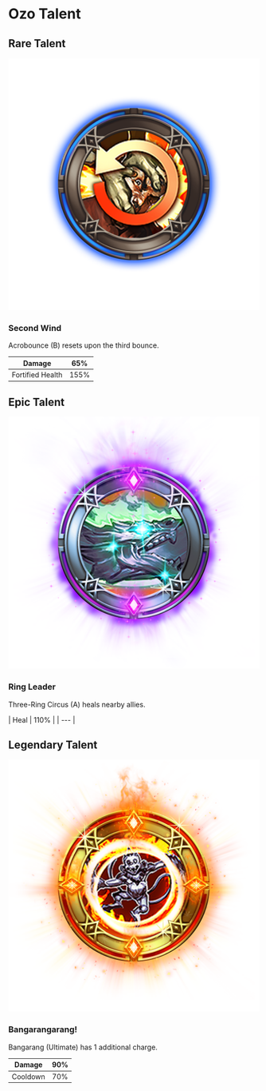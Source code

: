 # Ozo Talent

## Rare Talent

![](../../.gitbook/assets/ozo_rare%20%281%29.png)

### Second Wind

Acrobounce \(B\) resets upon the third bounce.

| Damage | 65% |
| --- | --- |
| Fortified Health | 155% |

## Epic Talent

![](../../.gitbook/assets/ozo_epic%20%281%29.png)

### Ring Leader

Three-Ring Circus \(A\) heals nearby allies.

| Heal | 110% |
| --- |


## Legendary Talent

![](../../.gitbook/assets/ozo_legendary%20%281%29.png)

### Bangarangarang!

Bangarang \(Ultimate\) has 1 additional charge.

| Damage | 90% |
| --- | --- |
| Cooldown | 70% |

